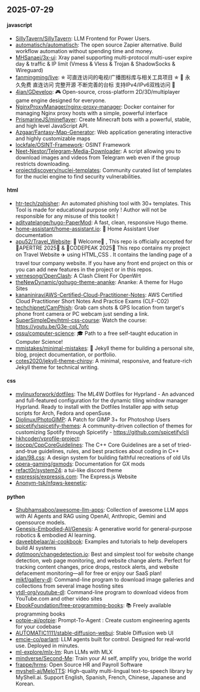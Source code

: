 ## 2025-07-29

#### javascript
* [SillyTavern/SillyTavern](https://github.com/SillyTavern/SillyTavern): LLM Frontend for Power Users.
* [automatisch/automatisch](https://github.com/automatisch/automatisch): The open source Zapier alternative. Build workflow automation without spending time and money.
* [MHSanaei/3x-ui](https://github.com/MHSanaei/3x-ui): Xray panel supporting multi-protocol multi-user expire day & traffic & IP limit (Vmess & Vless & Trojan & ShadowSocks & Wireguard)
* [fanmingming/live](https://github.com/fanmingming/live): ✯ 可直连访问的电视/广播图标库与相关工具项目 ✯ 🔕 永久免费 直连访问 完整开源 不断完善的台标 支持IPv4/IPv6双栈访问 🔕
* [4ian/GDevelop](https://github.com/4ian/GDevelop): 🎮 Open-source, cross-platform 2D/3D/multiplayer game engine designed for everyone.
* [NginxProxyManager/nginx-proxy-manager](https://github.com/NginxProxyManager/nginx-proxy-manager): Docker container for managing Nginx proxy hosts with a simple, powerful interface
* [PrismarineJS/mineflayer](https://github.com/PrismarineJS/mineflayer): Create Minecraft bots with a powerful, stable, and high level JavaScript API.
* [Azgaar/Fantasy-Map-Generator](https://github.com/Azgaar/Fantasy-Map-Generator): Web application generating interactive and highly customizable maps
* [lockfale/OSINT-Framework](https://github.com/lockfale/OSINT-Framework): OSINT Framework
* [Neet-Nestor/Telegram-Media-Downloader](https://github.com/Neet-Nestor/Telegram-Media-Downloader): A script allowing you to download images and videos from Telegram web even if the group restricts downloading.
* [projectdiscovery/nuclei-templates](https://github.com/projectdiscovery/nuclei-templates): Community curated list of templates for the nuclei engine to find security vulnerabilities.

#### html
* [htr-tech/zphisher](https://github.com/htr-tech/zphisher): An automated phishing tool with 30+ templates. This Tool is made for educational purpose only ! Author will not be responsible for any misuse of this toolkit !
* [adityatelange/hugo-PaperMod](https://github.com/adityatelange/hugo-PaperMod): A fast, clean, responsive Hugo theme.
* [home-assistant/home-assistant.io](https://github.com/home-assistant/home-assistant.io): 📘 Home Assistant User documentation
* [apu52/Travel_Website](https://github.com/apu52/Travel_Website): 🚀 Welcome🌈 , This repo is officially accepted for 🌟APERTRE 2025🌟 & 🌟CODEPEAK 2025🌟 This repo contains my project on Travel Website ✈️ using HTML,CSS . It contains the landing page of a travel tour company website. If you have any front end project on this or you can add new features in the project or in this repos.
* [vernesong/OpenClash](https://github.com/vernesong/OpenClash): A Clash Client For OpenWrt
* [theNewDynamic/gohugo-theme-ananke](https://github.com/theNewDynamic/gohugo-theme-ananke): Ananke: A theme for Hugo Sites
* [kananinirav/AWS-Certified-Cloud-Practitioner-Notes](https://github.com/kananinirav/AWS-Certified-Cloud-Practitioner-Notes): AWS Certified Cloud Practitioner Short Notes And Practice Exams (CLF-C02)
* [techchipnet/CamPhish](https://github.com/techchipnet/CamPhish): Grab cam shots & GPS location from target's phone front camera or PC webcam just sending a link.
* [SuperSimpleDev/html-css-course](https://github.com/SuperSimpleDev/html-css-course): Watch the course: https://youtu.be/G3e-cpL7ofc
* [ossu/computer-science](https://github.com/ossu/computer-science): 🎓 Path to a free self-taught education in Computer Science!
* [mmistakes/minimal-mistakes](https://github.com/mmistakes/minimal-mistakes): 📐 Jekyll theme for building a personal site, blog, project documentation, or portfolio.
* [cotes2020/jekyll-theme-chirpy](https://github.com/cotes2020/jekyll-theme-chirpy): A minimal, responsive, and feature-rich Jekyll theme for technical writing.

#### css
* [mylinuxforwork/dotfiles](https://github.com/mylinuxforwork/dotfiles): The ML4W Dotfiles for Hyprland - An advanced and full-featured configuration for the dynamic tiling window manager Hyprland. Ready to install with the Dotfiles Installer app with setup scripts for Arch, Fedora and openSuse.
* [Diolinux/PhotoGIMP](https://github.com/Diolinux/PhotoGIMP): A Patch for GIMP 3+ for Photoshop Users
* [spicetify/spicetify-themes](https://github.com/spicetify/spicetify-themes): A community-driven collection of themes for customizing Spotify through Spicetify - https://github.com/spicetify/cli
* [hkhcoder/vprofile-project](https://github.com/hkhcoder/vprofile-project): 
* [isocpp/CppCoreGuidelines](https://github.com/isocpp/CppCoreGuidelines): The C++ Core Guidelines are a set of tried-and-true guidelines, rules, and best practices about coding in C++
* [jdan/98.css](https://github.com/jdan/98.css): A design system for building faithful recreations of old UIs
* [opera-gaming/gxmods](https://github.com/opera-gaming/gxmods): Documentation for GX mods
* [refact0r/system24](https://github.com/refact0r/system24): a tui-like discord theme
* [expressjs/expressjs.com](https://github.com/expressjs/expressjs.com): The Express.js Website
* [Anonym-tsk/nfqws-keenetic](https://github.com/Anonym-tsk/nfqws-keenetic): 

#### python
* [Shubhamsaboo/awesome-llm-apps](https://github.com/Shubhamsaboo/awesome-llm-apps): Collection of awesome LLM apps with AI Agents and RAG using OpenAI, Anthropic, Gemini and opensource models.
* [Genesis-Embodied-AI/Genesis](https://github.com/Genesis-Embodied-AI/Genesis): A generative world for general-purpose robotics & embodied AI learning.
* [daveebbelaar/ai-cookbook](https://github.com/daveebbelaar/ai-cookbook): Examples and tutorials to help developers build AI systems
* [dgtlmoon/changedetection.io](https://github.com/dgtlmoon/changedetection.io): Best and simplest tool for website change detection, web page monitoring, and website change alerts. Perfect for tracking content changes, price drops, restock alerts, and website defacement monitoring—all for free or enjoy our SaaS plan!
* [mikf/gallery-dl](https://github.com/mikf/gallery-dl): Command-line program to download image galleries and collections from several image hosting sites
* [ytdl-org/youtube-dl](https://github.com/ytdl-org/youtube-dl): Command-line program to download videos from YouTube.com and other video sites
* [EbookFoundation/free-programming-books](https://github.com/EbookFoundation/free-programming-books): 📚 Freely available programming books
* [potpie-ai/potpie](https://github.com/potpie-ai/potpie): Prompt-To-Agent : Create custom engineering agents for your codebase
* [AUTOMATIC1111/stable-diffusion-webui](https://github.com/AUTOMATIC1111/stable-diffusion-webui): Stable Diffusion web UI
* [emcie-co/parlant](https://github.com/emcie-co/parlant): LLM agents built for control. Designed for real-world use. Deployed in minutes.
* [ml-explore/mlx-lm](https://github.com/ml-explore/mlx-lm): Run LLMs with MLX
* [mindverse/Second-Me](https://github.com/mindverse/Second-Me): Train your AI self, amplify you, bridge the world
* [frappe/hrms](https://github.com/frappe/hrms): Open Source HR and Payroll Software
* [myshell-ai/MeloTTS](https://github.com/myshell-ai/MeloTTS): High-quality multi-lingual text-to-speech library by MyShell.ai. Support English, Spanish, French, Chinese, Japanese and Korean.
